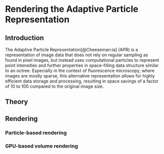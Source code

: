 # Rendering the Adaptive Particle Representation

## Introduction

The Adaptive Particle Representation[@Cheeseman:ia] (APR) is a representation of image data that does not rely on regular sampling as found in pixel images, but instead uses computational particles to represent point intensities and further properties in space-filling data structure similar to an octree. Especially in the context of fluorescence microscopy, where images are mostly sparse, this alternative representation allows for highly efficient data storage and processing, resulting in space savings of a factor of 10 to 100 compared to the original image size.

## Theory

## Rendering

### Particle-based rendering


### GPU-based volume rendering